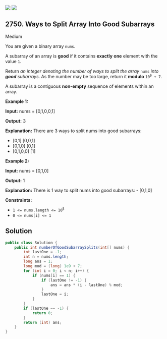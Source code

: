 [![](https://img.shields.io/github/stars/javadev/LeetCode-in-Java?label=Stars&style=flat-square)](https://github.com/javadev/LeetCode-in-Java)
[![](https://img.shields.io/github/forks/javadev/LeetCode-in-Java?label=Fork%20me%20on%20GitHub%20&style=flat-square)](https://github.com/javadev/LeetCode-in-Java/fork)

## 2750\. Ways to Split Array Into Good Subarrays

Medium

You are given a binary array `nums`.

A subarray of an array is **good** if it contains **exactly** **one** element with the value `1`.

Return _an integer denoting the number of ways to split the array_ `nums` _into **good** subarrays_. As the number may be too large, return it **modulo** <code>10<sup>9</sup> + 7</code>.

A subarray is a contiguous **non-empty** sequence of elements within an array.

**Example 1:**

**Input:** nums = [0,1,0,0,1]

**Output:** 3

**Explanation:** There are 3 ways to split nums into good subarrays:
- \[0,1] [0,0,1] 
- \[0,1,0] [0,1]
- \[0,1,0,0] [1]

**Example 2:**

**Input:** nums = [0,1,0]

**Output:** 1

**Explanation:** There is 1 way to split nums into good subarrays: - [0,1,0]

**Constraints:**

*   <code>1 <= nums.length <= 10<sup>5</sup></code>
*   `0 <= nums[i] <= 1`

## Solution

```java
public class Solution {
    public int numberOfGoodSubarraySplits(int[] nums) {
        int lastOne = -1;
        int n = nums.length;
        long ans = 1;
        long mod = (long) 1e9 + 7;
        for (int i = 0; i < n; i++) {
            if (nums[i] == 1) {
                if (lastOne != -1) {
                    ans = ans * (i - lastOne) % mod;
                }
                lastOne = i;
            }
        }
        if (lastOne == -1) {
            return 0;
        }
        return (int) ans;
    }
}
```